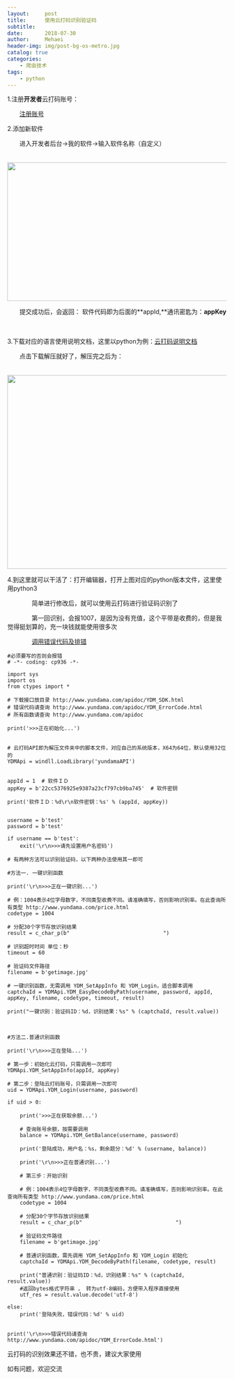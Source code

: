 ```yaml
---
layout:     post
title:      使用云打码识别验证码
subtitle:   
date:       2018-07-30
author:     Mehaei
header-img: img/post-bg-os-metro.jpg
catalog: true
categories:
    - 爬虫技术
tags:
    - python
---
```

1.注册**开发者**云打码账号：

　　[注册账号](http://www.yundama.com/)

2.添加新软件

　　进入开发者后台->我的软件->输入软件名称（自定义）

　　　　<img src="https://images2018.cnblogs.com/blog/1432315/201807/1432315-20180730195850023-1580072399.png" alt="" width="680" height="318" />

　　提交成功后，会返回： 软件代码即为后面的**appId,**通讯密匙为：**appKey**

　　　　<img src="https://images2018.cnblogs.com/blog/1432315/201807/1432315-20180730200314066-1195440745.png" alt="" />

3.下载对应的语言使用说明文档，这里以python为例：[云打码说明文档](http://www.yundama.com/apidoc/YDM_SDK.html#DEMO)

　　点击下载解压就好了，解压完之后为：

　　　　<img src="https://images2018.cnblogs.com/blog/1432315/201807/1432315-20180730200132003-1038053076.png" alt="" width="685" height="445" />

4.到这里就可以干活了：打开编辑器，打开上图对应的python版本文件，这里使用python3

　　　　简单进行修改后，就可以使用云打码进行验证码识别了

　　　　第一回识别，会报1007，是因为没有充值，这个平带是收费的，但是我觉得挺划算的，充一块钱就能使用很多次

　　　　[调用错误代码及排错](http://www.yundama.com/apidoc/YDM_ErrorCode.html)

```
#必须要写的否则会报错
# -*- coding: cp936 -*-

import sys
import os
from ctypes import *

# 下载接口放目录 http://www.yundama.com/apidoc/YDM_SDK.html
# 错误代码请查询 http://www.yundama.com/apidoc/YDM_ErrorCode.html
# 所有函数请查询 http://www.yundama.com/apidoc

print('>>>正在初始化...')


# 云打码API即为解压文件夹中的脚本文件，对应自己的系统版本，X64为64位，默认使用32位的
YDMApi = windll.LoadLibrary('yundamaAPI')


appId = 1  # 软件ＩＤ
appKey = b'22cc5376925e9387a23cf797cb9ba745'  # 软件密钥

print('软件ＩＤ：%d\r\n软件密钥：%s' % (appId, appKey))


username = b'test'
password = b'test'

if username == b'test':
    exit('\r\n>>>请先设置用户名密码')

# 有两种方法可以识别验证码，以下两种办法使用其一即可

#方法一. 一键识别函数

print('\r\n>>>正在一键识别...')

# 例：1004表示4位字母数字，不同类型收费不同。请准确填写，否则影响识别率。在此查询所有类型 http://www.yundama.com/price.html
codetype = 1004

# 分配30个字节存放识别结果
result = c_char_p(b"                              ")

# 识别超时时间 单位：秒
timeout = 60

# 验证码文件路径
filename = b'getimage.jpg'

# 一键识别函数，无需调用 YDM_SetAppInfo 和 YDM_Login，适合脚本调用
captchaId = YDMApi.YDM_EasyDecodeByPath(username, password, appId, appKey, filename, codetype, timeout, result)

print("一键识别：验证码ID：%d，识别结果：%s" % (captchaId, result.value))



#方法二.普通识别函数

print('\r\n>>>正在登陆...')

# 第一步：初始化云打码，只需调用一次即可
YDMApi.YDM_SetAppInfo(appId, appKey)

# 第二步：登陆云打码账号，只需调用一次即可
uid = YDMApi.YDM_Login(username, password)

if uid > 0:

    print('>>>正在获取余额...')

    # 查询账号余额，按需要调用
    balance = YDMApi.YDM_GetBalance(username, password)

    print('登陆成功，用户名：%s，剩余题分：%d' % (username, balance))

    print('\r\n>>>正在普通识别...')

    # 第三步：开始识别

    # 例：1004表示4位字母数字，不同类型收费不同。请准确填写，否则影响识别率。在此查询所有类型 http://www.yundama.com/price.html
    codetype = 1004

    # 分配30个字节存放识别结果
    result = c_char_p(b"                              ")

    # 验证码文件路径
    filename = b'getimage.jpg'

    # 普通识别函数，需先调用 YDM_SetAppInfo 和 YDM_Login 初始化
    captchaId = YDMApi.YDM_DecodeByPath(filename, codetype, result)

    print("普通识别：验证码ID：%d，识别结果：%s" % (captchaId, result.value))
    #返回bytes格式字符串 ， 转为utf-8编码，方便带入程序直接使用
    utf_res = result.value.decode('utf-8')

else:
    print('登陆失败，错误代码：%d' % uid)


print('\r\n>>>错误代码请查询 http://www.yundama.com/apidoc/YDM_ErrorCode.html')
```

云打码的识别效果还不错，也不贵，建议大家使用

如有问题，欢迎交流
